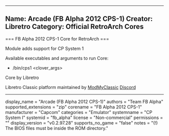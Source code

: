 -----------------------
Name: Arcade (FB Alpha 2012 CPS-1)
Creator: Libretro
Category: Official RetroArch Cores
-----------------------

=== FB Alpha 2012 CPS-1 Core for RetroArch ===

Module adds support for CP System 1

Available executables and arguments to run Core:
- /bin/cps1 <rom> <clover_args>

Core by Libretro

Libretro Classic platform maintained by [ModMyClassic](https://modmyclassic.com) [Discord](https://discordapp.com/invite/8gygsrw)

-----------------------

display_name = "Arcade (FB Alpha 2012 CPS-1)"
authors = "Team FB Alpha"
supported_extensions = "zip"
corename = "FB Alpha 2012 CPS-1"
manufacturer = "Capcom"
categories = "Emulator"
systemname = "CP System I"
systemid = "fb_alpha"
license = "Non-commercial"
permissions = ""
display_version = "v0.2.97.28"
supports_no_game = "false"
notes = "(!) The BIOS files must be inside the ROM directory."
